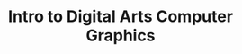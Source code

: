 ---
title: Intro to Digital Arts Computer Graphics
number: ART 201
academic-home: Arts & Arch
program-core: true
course-type: [Prescribed]
description: This is a course in which the students work with raster graphic, vector graphics and text layout programs. The purpose of the course is to give an introduction to how computer hardware and software can be used to produce works of art and design, which can be exhibited electronically, and also in print. It provides the first step for students interested in realizing their artwork using computers to develop and realize it.
bulletin-link: http://bulletins.psu.edu/undergrad/courses/a/art/201
pathway-list:
---